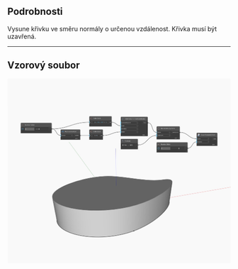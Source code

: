 ## Podrobnosti
Vysune křivku ve směru normály o určenou vzdálenost. Křivka musí být uzavřená.
___
## Vzorový soubor

![ExtrudeAsSolid (distance)](./Autodesk.DesignScript.Geometry.Curve.ExtrudeAsSolid(distance)_img.jpg)

